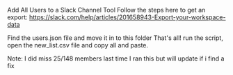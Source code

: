Add All Users to a Slack Channel Tool
Follow the steps here to get an export: https://slack.com/help/articles/201658943-Export-your-workspace-data

Find the users.json file and move it in to this folder
That's all! run the script, open the new_list.csv file and copy all and paste.

Note: I did miss 25/148 members last time I ran this but will update if i find a fix
